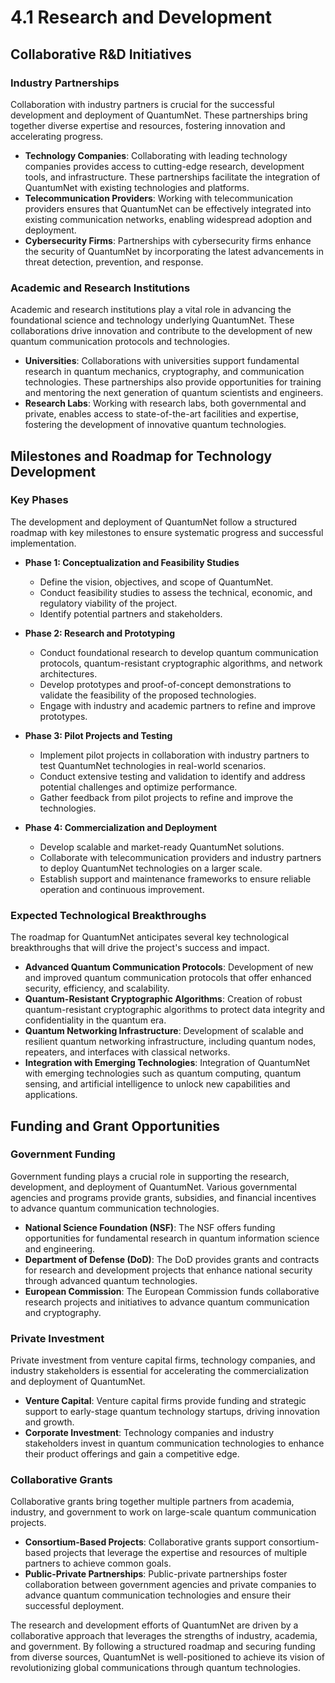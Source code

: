 
# 4.1 Research and Development

## Collaborative R&D Initiatives

### Industry Partnerships
Collaboration with industry partners is crucial for the successful development and deployment of QuantumNet. These partnerships bring together diverse expertise and resources, fostering innovation and accelerating progress.

- **Technology Companies**: Collaborating with leading technology companies provides access to cutting-edge research, development tools, and infrastructure. These partnerships facilitate the integration of QuantumNet with existing technologies and platforms.
- **Telecommunication Providers**: Working with telecommunication providers ensures that QuantumNet can be effectively integrated into existing communication networks, enabling widespread adoption and deployment.
- **Cybersecurity Firms**: Partnerships with cybersecurity firms enhance the security of QuantumNet by incorporating the latest advancements in threat detection, prevention, and response.

### Academic and Research Institutions
Academic and research institutions play a vital role in advancing the foundational science and technology underlying QuantumNet. These collaborations drive innovation and contribute to the development of new quantum communication protocols and technologies.

- **Universities**: Collaborations with universities support fundamental research in quantum mechanics, cryptography, and communication technologies. These partnerships also provide opportunities for training and mentoring the next generation of quantum scientists and engineers.
- **Research Labs**: Working with research labs, both governmental and private, enables access to state-of-the-art facilities and expertise, fostering the development of innovative quantum technologies.

## Milestones and Roadmap for Technology Development

### Key Phases
The development and deployment of QuantumNet follow a structured roadmap with key milestones to ensure systematic progress and successful implementation.

- **Phase 1: Conceptualization and Feasibility Studies**
  - Define the vision, objectives, and scope of QuantumNet.
  - Conduct feasibility studies to assess the technical, economic, and regulatory viability of the project.
  - Identify potential partners and stakeholders.

- **Phase 2: Research and Prototyping**
  - Conduct foundational research to develop quantum communication protocols, quantum-resistant cryptographic algorithms, and network architectures.
  - Develop prototypes and proof-of-concept demonstrations to validate the feasibility of the proposed technologies.
  - Engage with industry and academic partners to refine and improve prototypes.

- **Phase 3: Pilot Projects and Testing**
  - Implement pilot projects in collaboration with industry partners to test QuantumNet technologies in real-world scenarios.
  - Conduct extensive testing and validation to identify and address potential challenges and optimize performance.
  - Gather feedback from pilot projects to refine and improve the technologies.

- **Phase 4: Commercialization and Deployment**
  - Develop scalable and market-ready QuantumNet solutions.
  - Collaborate with telecommunication providers and industry partners to deploy QuantumNet technologies on a larger scale.
  - Establish support and maintenance frameworks to ensure reliable operation and continuous improvement.

### Expected Technological Breakthroughs
The roadmap for QuantumNet anticipates several key technological breakthroughs that will drive the project's success and impact.

- **Advanced Quantum Communication Protocols**: Development of new and improved quantum communication protocols that offer enhanced security, efficiency, and scalability.
- **Quantum-Resistant Cryptographic Algorithms**: Creation of robust quantum-resistant cryptographic algorithms to protect data integrity and confidentiality in the quantum era.
- **Quantum Networking Infrastructure**: Development of scalable and resilient quantum networking infrastructure, including quantum nodes, repeaters, and interfaces with classical networks.
- **Integration with Emerging Technologies**: Integration of QuantumNet with emerging technologies such as quantum computing, quantum sensing, and artificial intelligence to unlock new capabilities and applications.

## Funding and Grant Opportunities

### Government Funding
Government funding plays a crucial role in supporting the research, development, and deployment of QuantumNet. Various governmental agencies and programs provide grants, subsidies, and financial incentives to advance quantum communication technologies.

- **National Science Foundation (NSF)**: The NSF offers funding opportunities for fundamental research in quantum information science and engineering.
- **Department of Defense (DoD)**: The DoD provides grants and contracts for research and development projects that enhance national security through advanced quantum technologies.
- **European Commission**: The European Commission funds collaborative research projects and initiatives to advance quantum communication and cryptography.

### Private Investment
Private investment from venture capital firms, technology companies, and industry stakeholders is essential for accelerating the commercialization and deployment of QuantumNet.

- **Venture Capital**: Venture capital firms provide funding and strategic support to early-stage quantum technology startups, driving innovation and growth.
- **Corporate Investment**: Technology companies and industry stakeholders invest in quantum communication technologies to enhance their product offerings and gain a competitive edge.

### Collaborative Grants
Collaborative grants bring together multiple partners from academia, industry, and government to work on large-scale quantum communication projects.

- **Consortium-Based Projects**: Collaborative grants support consortium-based projects that leverage the expertise and resources of multiple partners to achieve common goals.
- **Public-Private Partnerships**: Public-private partnerships foster collaboration between government agencies and private companies to advance quantum communication technologies and ensure their successful deployment.

The research and development efforts of QuantumNet are driven by a collaborative approach that leverages the strengths of industry, academia, and government. By following a structured roadmap and securing funding from diverse sources, QuantumNet is well-positioned to achieve its vision of revolutionizing global communications through quantum technologies.
